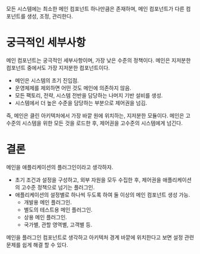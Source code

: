 모든 시스템에는 최소한 메인 컴포넌트 하나만큼은 존재하며, 메인 컴포넌트가 다른 컴포넌트를 생성, 조정, 관리한다. 

# 궁극적인 세부사항

메인 컴포넌트는 궁극적인 세부사항이며, 가장 낮은 수준의 정책이다. 메인은 지저분한 컴포넌트 중에서도 가장 지저분한 컴포넌트이다.

* 메인은 시스템의 초기 진입점.
* 운영체제를 제외하면 어떤 것도 메인에 의존하지 않음.
* 모든 팩토리, 전략, 시스템 전반을 담당하는 나머지 기반 설비를 생성.
* 시스템에서 더 높은 수준을 담당하는 부분으로 제어권을 넘김.

즉, 메인은 클린 아키텍처에서 가장 바깥 원에 위치하는, 지저분한 모듈이다. 메인은 고수준의 시스템을 위한 모든 것을 로드한 후,
제어권을 고수준의 시스템에게 넘긴다.

# 결론

메인을 애플리케이션의 플러그인이라고 생각하자.

* 초기 조건과 설정을 구성하고, 외부 자원을 모두 수집한 후, 제어권을 애플리케이션의 고수준 정책으로 넘기는 플러그인.
* 애플리케이션의 설정별로 하나씩 두도록 하여 둘 이상의 메인 컴포넌트 생성 가능.
    * 개발용 메인 플러그인.
    * 별도의 테스트용 메인 플러그인.
    * 상용 메인 플러그인.
    * 국가별, 관할 영역별, 고객별 등.

메인을 플러그인 컴포넌트로 생각하고 아키텍처 경계 바깥에 위치한다고 보면 설정 관련 문제를 쉽게 해결 할 수 있다.


